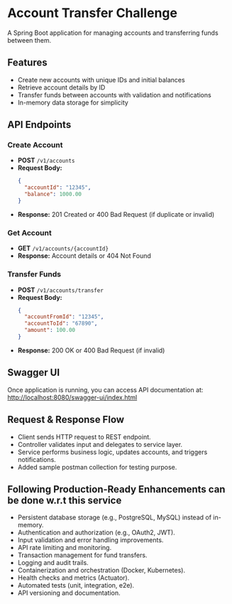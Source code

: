 # Account Transfer Challenge

A Spring Boot application for managing accounts and transferring funds between them.

## Features

- Create new accounts with unique IDs and initial balances
- Retrieve account details by ID
- Transfer funds between accounts with validation and notifications
- In-memory data storage for simplicity

## API Endpoints

### Create Account
- **POST** `/v1/accounts`
- **Request Body:**
  ```json
  {
    "accountId": "12345",
    "balance": 1000.00
  }
  ```
- **Response:** 201 Created or 400 Bad Request (if duplicate or invalid)

### Get Account
- **GET** `/v1/accounts/{accountId}`
- **Response:** Account details or 404 Not Found

### Transfer Funds
- **POST** `/v1/accounts/transfer`
- **Request Body:**
  ```json
  {
    "accountFromId": "12345",
    "accountToId": "67890",
    "amount": 100.00
  }
  ```
- **Response:** 200 OK or 400 Bad Request (if invalid)

## Swagger UI

Once application is running, you can access API documentation at: [http://localhost:8080/swagger-ui/index.html](http://localhost:8080/swagger-ui/index.html)

## Request & Response Flow

- Client sends HTTP request to REST endpoint.
- Controller validates input and delegates to service layer.
- Service performs business logic, updates accounts, and triggers notifications.
- Added sample postman collection for testing purpose.

## Following Production-Ready Enhancements can be done w.r.t this service

- Persistent database storage (e.g., PostgreSQL, MySQL) instead of in-memory.
- Authentication and authorization (e.g., OAuth2, JWT).
- Input validation and error handling improvements.
- API rate limiting and monitoring.
- Transaction management for fund transfers.
- Logging and audit trails.
- Containerization and orchestration (Docker, Kubernetes).
- Health checks and metrics (Actuator).
- Automated tests (unit, integration, e2e).
- API versioning and documentation.
